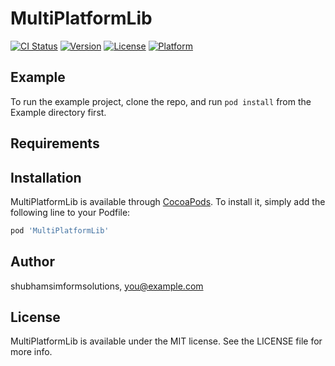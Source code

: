 # MultiPlatformLib

[![CI Status](https://img.shields.io/travis/shubhamsimformsolutions/MultiPlatformLib.svg?style=flat)](https://travis-ci.org/shubhamsimformsolutions/MultiPlatformLib)
[![Version](https://img.shields.io/cocoapods/v/MultiPlatformLib.svg?style=flat)](https://cocoapods.org/pods/MultiPlatformLib)
[![License](https://img.shields.io/cocoapods/l/MultiPlatformLib.svg?style=flat)](https://cocoapods.org/pods/MultiPlatformLib)
[![Platform](https://img.shields.io/cocoapods/p/MultiPlatformLib.svg?style=flat)](https://cocoapods.org/pods/MultiPlatformLib)

## Example

To run the example project, clone the repo, and run `pod install` from the Example directory first.

## Requirements

## Installation

MultiPlatformLib is available through [CocoaPods](https://cocoapods.org). To install
it, simply add the following line to your Podfile:

```ruby
pod 'MultiPlatformLib'
```

## Author

shubhamsimformsolutions, you@example.com

## License

MultiPlatformLib is available under the MIT license. See the LICENSE file for more info.
